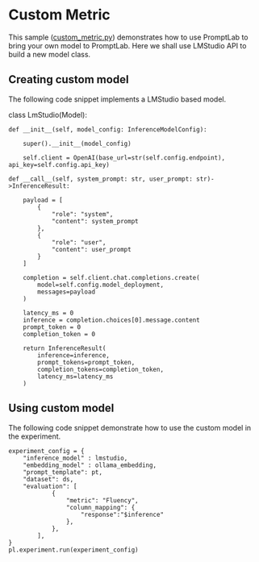 # Custom Metric

This sample ([custom_metric.py](custom_model.py)) demonstrates how to use PromptLab to bring your own model to PromptLab. Here we shall use LMStudio API to build a new model class.

## Creating custom model 

The following code snippet implements a LMStudio based model.

class LmStudio(Model):

    def __init__(self, model_config: InferenceModelConfig):

        super().__init__(model_config)

        self.client = OpenAI(base_url=str(self.config.endpoint), api_key=self.config.api_key)

    def __call__(self, system_prompt: str, user_prompt: str)->InferenceResult:

        payload = [
            {
                "role": "system",
                "content": system_prompt
            },
            {
                "role": "user",
                "content": user_prompt
            }
        ]

        completion = self.client.chat.completions.create(
            model=self.config.model_deployment,
            messages=payload
        )
       
        latency_ms = 0
        inference = completion.choices[0].message.content
        prompt_token = 0
        completion_token = 0

        return InferenceResult(
            inference=inference,
            prompt_tokens=prompt_token,
            completion_tokens=completion_token,
            latency_ms=latency_ms
        )

## Using custom model

The following code snippet demonstrate how to use the custom model in the experiment.

    experiment_config = {
        "inference_model" : lmstudio,
        "embedding_model" : ollama_embedding,
        "prompt_template": pt,
        "dataset": ds,
        "evaluation": [
                {
                    "metric": "Fluency",
                    "column_mapping": {
                        "response":"$inference"
                    },
                },                
            ],    
    }
    pl.experiment.run(experiment_config)